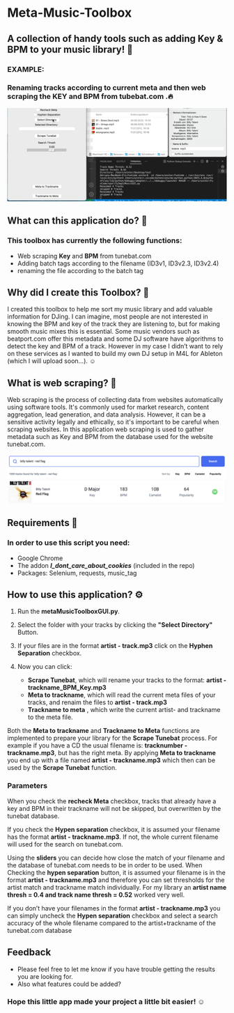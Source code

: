 # Meta-Music-Toolbox
## A collection of handy tools such as adding Key & BPM to your music library! 🎵

### EXAMPLE:
### Renaming tracks according to current meta and then web scraping the KEY and BPM from tubebat.com .🔥 

![alt text](https://github.com/Adrian-Winter/Meta-Music-Toolbox/blob/main/MusicToolBoxShowcase.gif)

## What can this application do? 👀
### This toolbox has currently the following functions:

* Web scraping __Key__ and __BPM__ from tunebat.com 
* Adding batch tags according to the filename (ID3v1, ID3v2.3, ID3v2.4)
* renaming the file according to the batch tag

## Why did I create this Toolbox? 🎹
I created this toolbox to help me sort my music library and add valuable information for DJing. I can imagine, most people are not interested in knowing the BPM and key of the track they are listening to, but for making smooth music mixes this is essential. Some music vendors such as beatport.com offer this metadata and some DJ software have algorithms to detect the key and BPM of a track. However in my case I didn’t want to rely on these services as I wanted to build my own DJ setup in M4L for Ableton (which I will upload soon...). ☺️


## What is web scraping? 🧐
Web scraping is the process of collecting data from websites automatically using software tools. It's commonly used for market research, content aggregation, lead generation, and data analysis. However, it can be a sensitive activity legally and ethically, so it's important to be careful when scraping websites. In this application web scraping is used to gather metadata such as Key and BPM from the database used for the website tunebat.com. 

![alt text](https://github.com/Adrian-Winter/Meta-Music-Toolbox/blob/main/tunebat%20database.png)

## Requirements 🔄
### In order to use this script you need:

* Google Chrome
* The addon ___I_dont_care_about_cookies___ (included in the repo) 
* Packages: Selenium, requests, music_tag


## How to use this application? ⚙️

1. Run the __metaMusicToolboxGUI.py__.
2. Select the folder with your tracks by clicking the __"Select Directory"__ Button.
3. If your files are in the format __artist - track.mp3__ click on the __Hyphen Separation__ checkbox.
4. Now you can click: 

    * __Scrape Tunebat__, which will rename your tracks to the format: __artist - trackname_BPM_Key.mp3__
    * __Meta to trackname__, which will read the current meta files of your tracks, and renaim the files to __artist - track.mp3__
    * __Trackname to meta__ , which write the current artist- and trackname to the meta file. 

Both the __Meta to trackname__ and __Trackname to Meta__ functions are implemented to prepare your library for the __Scrape Tunebat__ process. For example if you have a CD the usual filename is: __tracknumber - trackname.mp3__, but has the right meta. By applying __Meta to trackname__ you end up with a file named __artist - trackname.mp3__ which then can be used by the __Scrape Tunebat__ function.

### Parameters 

When you check the __recheck Meta__ checkbox, tracks that already have a key and BPM in their trackname will not be skipped, but overwritten by the tunebat database. 

If you check the __Hypen separation__ checkbox, it is assumed your filename has the format __artist - trackname.mp3__. If not, the whole current filename will used for the search on tunebat.com.

Using the __sliders__ you can decide how close the match of your filename and the database of tunebat.com needs to be in order to be used. When Checking the __hypen separation__ button, it is assumed your filename is in the format __artist - trackname.mp3__ and therefore you can set thresholds for the artist match and trackname match individually. For my library an __artist  name thresh = 0.4 and track name thresh = 0.52__ worked very well. 

If you don’t have your filenames in the format __artist - trackname.mp3__  you can simply uncheck the __Hypen separation__ checkbox and select a search accuracy of the whole filename compared to the artist+trackname of the tunebat.com database




## Feedback 
* Please feel free to let me know if you have trouble getting the results you are looking for. 
* Also what features could be added? 

### Hope this little app made your project a little bit easier! ☺️



